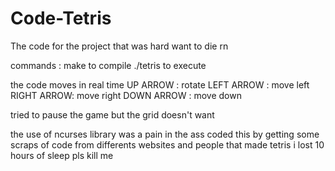 # Code-Tetris

The code for the project
that was hard want to die rn

commands : 
make to compile
./tetris to execute

the code moves in real time
UP ARROW : rotate
LEFT ARROW : move left
RIGHT ARROW: move right
DOWN ARROW : move down

tried to pause the game but the grid doesn't want 

the use of ncurses library was a pain in the ass
coded this by getting some scraps of code from differents websites and people that made tetris
i lost 10 hours of sleep pls kill me


